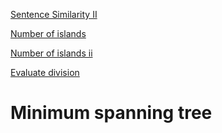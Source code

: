 [Sentence Similarity II](https://leetcode.com/problems/sentence-similarity-ii/)

[Number of islands](https://leetcode.com/problems/number-of-islands/)

[Number of islands ii](https://leetcode.com/problems/number-of-islands-ii/)

[Evaluate division](https://leetcode.com/problems/evaluate-division/)

# Minimum spanning tree